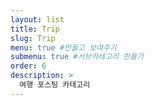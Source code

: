 ```yaml
---
layout: list
title: Trip
slug: Trip
menu: true #만들고 보여주기
submenu: true #서브카테고리 만들기
order: 6
description: >
  여행 포스팅 카테고리  
---
```

